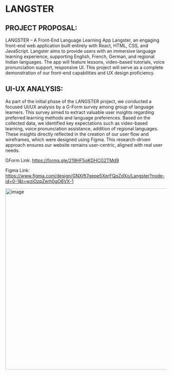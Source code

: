 # LANGSTER

## PROJECT PROPOSAL:
LANGSTER – A Front-End Language Learning App
Langster, an engaging front-end web application built entirely with React, HTML, CSS, and JavaScript. Langster aims to provide users with an immersive language learning experience, supporting English, French, German, and regional Indian languages. The app will feature lessons, video-based tutorials, voice pronunciation support, responsive UI.  This project will serve as a complete demonstration of our front-end capabilities and UX design proficiency.

## UI-UX ANALYSIS: 

As part of the initial phase of the LANGSTER project, we conducted a focused UI/UX analysis by a G-Form survey among group of language learners. This survey aimed to extract valuable user insights regarding preferred learning methods and language preferences. Based on the collected data, we identified key expectations such as video-based learning, voice pronunciation assistance, addition of regional languages. These insights directly reflected in the creation of our user flow and wireframes, which were designed using Figma. This research-driven approach ensures our website remains user-centric, aligned with real user needs.

GForm Link:  https://forms.gle/219HF5oKDHCG2TMd9

Figma Link:  https://www.figma.com/design/GNXIft7gepe5XqrFQqZdXo/Langster?node-id=0-1&t=wziOzpZerh0gO6VX-1 

<img width="565" alt="image" src="https://github.com/user-attachments/assets/8e9337c4-50b4-4043-9f84-877d777e86ce" />
